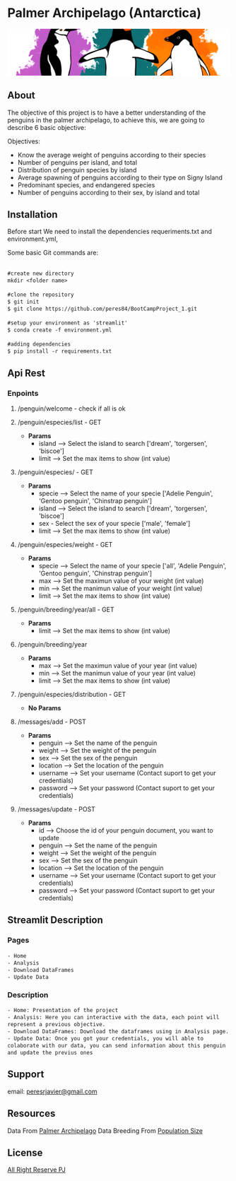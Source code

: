# Palmer Archipelago (Antarctica)

![](streamlit/pages/img/penguin.png)

## About 
The objective of this project is to have a better understanding of the penguins in the palmer archipelago, to achieve this, we are going to describe 6 basic objective:

Objectives:
- Know the average weight of penguins according to their species
- Number of penguins per island, and total
- Distribution of penguin species by island
- Average spawning of penguins according to their type on Signy Island
- Predominant species, and endangered species
- Number of penguins according to their sex, by island and total



## Installation

Before start We need to install the dependencies requeriments.txt and environment.yml, 

Some basic Git commands are:

```

#create new directory
mkdir <folder name>

#clone the repository 
$ git init
$ git clone https://github.com/peres84/BootCampProject_1.git

#setup your environment as 'streamlit' 
$ conda create -f environment.yml

#adding dependencies 
$ pip install -r requirements.txt 

```

## Api Rest 

### Enpoints 

1. /penguin/welcome - check if all is ok

2. /penguin/especies/list - GET
    - **Params**
        - island  --> Select the island to search ['dream', 'torgersen', 'biscoe'] 
        - limit  -->  Set the max items to show (int value) 

3. /penguin/especies/<specie> - GET
    - **Params**
        - specie --> Select the name of your specie ['Adelie Penguin', 'Gentoo penguin', 'Chinstrap penguin']
        - island  --> Select the island to search ['dream', 'torgersen', 'biscoe'] 
        - sex - Select the sex of your specie ['male', 'female']
        - limit  -->  Set the max items to show (int value) 

4. /penguin/especies/weight - GET 
    - **Params**
        - specie --> Select the name of your specie ['all', 'Adelie Penguin', 'Gentoo penguin', 'Chinstrap penguin']
        - max --> Set the maximun value of your weight  (int value)
        - min --> Set the manimun value of your weight  (int value)
        - limit  -->  Set the max items to show (int value) 

5. /penguin/breeding/year/all - GET
    - **Params**
        - limit  -->  Set the max items to show (int value) 

6. /penguin/breeding/year
    - **Params**
        - max --> Set the maximun value of your year  (int value)
        - min --> Set the manimun value of your year  (int value)
        - limit  -->  Set the max items to show (int value) 

7. /penguin/especies/distribution - GET
    - **No Params** 

8. /messages/add - POST 
    - **Params**
        - penguin --> Set the name of the penguin 
        - weight --> Set the weight of the penguin   
        - sex --> Set the sex of the penguin 
        - location --> Set the location of the penguin 
        - username --> Set your username (Contact suport to get your credentials)
        - password --> Set your password (Contact suport to get your credentials)

9. /messages/update - POST 
    - **Params**
        - id --> Choose the id of your penguin document, you want to update 
        - penguin --> Set the name of the penguin 
        - weight --> Set the weight of the penguin   
        - sex --> Set the sex of the penguin 
        - location --> Set the location of the penguin 
        - username --> Set your username (Contact suport to get your credentials)
        - password --> Set your password (Contact suport to get your credentials)

## Streamlit Description

### Pages

    - Home
    - Analysis 
    - Download DataFrames
    - Update Data

### Description 

    - Home: Presentation of the project 
    - Analysis: Here you can interactive with the data, each point will represent a previous objective. 
    - Download DataFrames: Download the dataframes using in Analysis page.
    - Update Data: Once you got your credentials, you will able to colaborate with our data, you can send information about this penguin and update the previus ones 

## Support

email: peresrjavier@gmail.com


## Resources 

Data From [Palmer Archipelago](https://www.kaggle.com/parulpandey/palmer-archipelago-antarctica-penguin-data)
Data Breeding From [Population Size](https://www.ncbi.nlm.nih.gov/pmc/articles/PMC5082682/#pone.0164025.ref029) 

## License
[All Right Reserve PJ](https://github.com/peres84)


